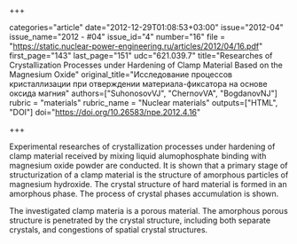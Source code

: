 +++

categories="article"
date="2012-12-29T01:08:53+03:00"
issue="2012-04"
issue_name="2012 - #04"
issue_id="4"
number="16"
file = "https://static.nuclear-power-engineering.ru/articles/2012/04/16.pdf"
first_page="143"
last_page="151"
udc="621.039.7"
title="Researches of Crystallization Processes under Hardening of Clamp Material Based on the Magnesium Oxide"
original_title="Исследование процессов кристаллизации при отверждении материала-фиксатора на основе оксида магния"
authors=["SuhonosovVJ", "ChernovVA", "BogdanovNJ"]
rubric = "materials"
rubric_name = "Nuclear materials"
outputs=["HTML", "DOI"]
doi="https://doi.org/10.26583/npe.2012.4.16"

+++

Experimental researches of crystallization processes under hardening of clamp material received by mixing liquid alumophosphate binding with magnesium oxide powder are conducted. It is shown that a primary stage of structurization of a clamp material is the structure of amorphous particles of magnesium hydroxide. The crystal structure of hard material is formed in an amorphous phase. The process of crystal phases accumulation is shown.

The investigated clamp materia is a porous material. The amorphous porous structure is penetrated by the crystal structure, including both separate crystals, and congestions of spatial crystal structures.